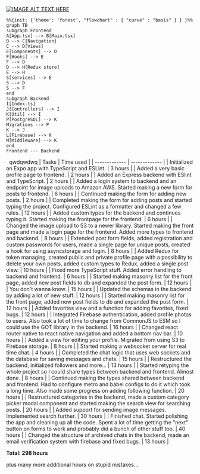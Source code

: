 [![IMAGE ALT TEXT HERE](https://i.ytimg.com/vi/bIdBKF1wvfM/maxresdefault.jpg)](https://www.youtube.com/watch?v=bIdBKF1wvfM)

```mermaid
%%{init: {'theme': 'forest', "flowchart" : { "curve" : "basis" } } }%%
graph TB
subgraph Frontend
A[App.tsx] --> B[Main.tsx]
B --> C{Navigation}
C --> D[Views]
E[Components] --> D
F[Hooks] --> E
F --> D
D --> H[Redux store]
E --> H
S[services] --> E
S --> D
S --> F
end
subgraph Backend
I[Index.ts]
J[Controllers] --> I
K[Util] --> I
P[PostgreSQL] --> K
Migrations --> P
K --> J
L[Firebase] --> K
M[Middleware] --> K
end
Frontend --- Backend
```

&nbsp;
qwdqwdwq
| Tasks | Time used |
| ------------- | ------------- |
| Initialized an Expo app with TypeScript and ESLint. | 3 hours |
| Added a very basic profile page to frontend. | 2 hours |
| Added an Express backend with ESlint and TypeScript. | 2 hours |
| Added a login system to backend and an endpoint for image uploads to Amazon AWS. Started making a new form for posts to frontend. | 6 hours |
| Continued making the form for adding new posts. | 2 hours |
| Completed making the form for adding posts and started typing the project. Configured ESLint as a formatter and changed a few rules. | 12 hours |
| Added custom types for the backend and continues typing it. Started making the frontpage for the frontend. | 6 hours |
| Changed the image upload to S3 to a newer library. Started making the front page and made a login page for the frontend. Added more types to frontend and backend. | 8 hours |
| Extended post form fields, added registration and custom passwords for users, made a single page for unique posts, created a hook for using asyncstorage and login. | 8 hours |
| Added Redux for token managing, created public and private profile page with a possibility to delete your own posts, added custom types to Redux, added a single post view. | 10 hours |
| Fixed more TypeScript stuff. Added error handling to backend and frontend. | 6 hours |
| Started making masonry list for the front page, added new post fields to db and expanded the post form. | 12 hours |
| You don't wanna know. | 15 hours |
| Updated the schemas in the backend by adding a lot of new stuff. | 12 hours |
| Started making masonry list for the front page, added new post fields to db and expanded the post form. | 12 hours |
| Added favorites view and a function for adding favorites, fixed bugs. | 12 hours |
| Integrated Firebase authentication, added profile photos to users. Also took a lot of time to change from CommonJS to ESM so I could use the GOT library in the backend. | 16 hours |
| Changed react router native to react native navigation and added a bottom nav bar. | 10 hours |
| Added a view for editing your profile. Migrated from using S3 to Firebase storage. | 8 hours |
| Started making a websocket server for real time chat. | 4 hours |
| Completed the chat logic that uses web sockets and the database for saving messages and chats. | 15 hours |
| Restructured the backend, initialized followers and more... | 13 hours |
| Started retyping the whole project so I could share types between backend and frontend. Almost done. | 8 hours |
| Continued making the types shared between backend and frontend. Had to configure metro and babel configs to do it which took a long time. Also made some progress on adding following function. | 20 hours |
| Restructured categories in the backend, made a custom category picker modal component and started making the search view for searching posts. | 20 hours |
| Added support for sending image messages. Implemented search further. | 30 hours |
| Finished chat. Started polishing the app and cleaning up all the code. Spent a lot of time getting the "next" button on forms to work and probably did a bunch of other stuff too. | 40 hours |
| Changed the structure of archived chats in the backend, made an email verification system with firebase and fixed bugs. | 13 hours |

**Total: 298 hours**

plus many more additional hours on stupid mistakes...